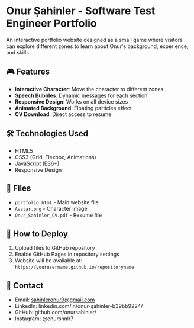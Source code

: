 # Onur Şahinler - Software Test Engineer Portfolio

An interactive portfolio website designed as a small game where visitors can explore different zones to learn about Onur's background, experience, and skills.

## 🎮 Features

- **Interactive Character**: Move the character to different zones
- **Speech Bubbles**: Dynamic messages for each section
- **Responsive Design**: Works on all device sizes
- **Animated Background**: Floating particles effect
- **CV Download**: Direct access to resume

## 🛠️ Technologies Used

- HTML5
- CSS3 (Grid, Flexbox, Animations)
- JavaScript (ES6+)
- Responsive Design

## 📁 Files

- `portfolio.html` - Main website file
- `Avatar.png` - Character image
- `Onur_Sahinler_CV.pdf` - Resume file

## 🚀 How to Deploy

1. Upload files to GitHub repository
2. Enable GitHub Pages in repository settings
3. Website will be available at: `https://yourusername.github.io/repositoryname`

## 📧 Contact

- Email: sahinleronur9@gmail.com
- LinkedIn: linkedin.com/in/onur-şahinler-b39bb9224/
- GitHub: github.com/onursahinler/
- Instagram: @onurshnlr7 